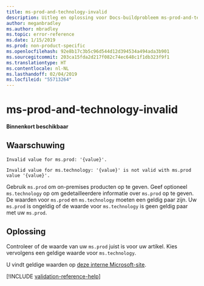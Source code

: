 ```yaml
---
title: ms-prod-and-technology-invalid
description: Uitleg en oplossing voor Docs-buildprobleem ms-prod-and-technology-invalid
author: meganbradley
ms.author: mbradley
ms.topic: error-reference
ms.date: 1/15/2019
ms.prod: non-product-specific
ms.openlocfilehash: 92e8b17c3b5c96d544d12d394534a494ada3b901
ms.sourcegitcommit: 203ca15fda2d217f082c74ec648c1f1db323f9f1
ms.translationtype: HT
ms.contentlocale: nl-NL
ms.lasthandoff: 02/04/2019
ms.locfileid: "55713264"
---
```

# <a name="ms-prod-and-technology-invalid"></a>ms-prod-and-technology-invalid

**Binnenkort beschikbaar**

## <a name="warning"></a>Waarschuwing

`Invalid value for ms.prod: '{value}'.`

`Invalid value for ms.technology: '{value}' is not valid with ms.prod value '{value}'.`

Gebruik `ms.prod` om on-premises producten op te geven. Geef optioneel `ms.technology` op om gedetailleerdere informatie over `ms.prod` op te geven. De waarden voor `ms.prod` en `ms.technology` moeten een geldig paar zijn. Uw `ms.prod` is ongeldig of de waarde voor `ms.technology` is geen geldig paar met uw `ms.prod`.

## <a name="resolution"></a>Oplossing

Controleer of de waarde van uw `ms.prod` juist is voor uw artikel. Kies vervolgens een geldige waarde voor `ms.technology`.

U vindt geldige waarden op [deze interne Microsoft-site](https://docsmetadatatool.azurewebsites.net/whitelists).

<!-- Can we link to whitelist externally? -->

<!--make sure to add this file to your includes folder and verify the path-->
[!INCLUDE [validation-reference-help](includes/validation-reference-help.md)]
